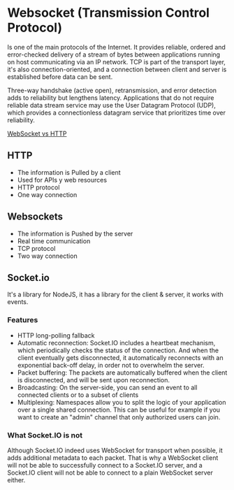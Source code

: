 # Websocket (Transmission Control Protocol)

Is one of the main protocols of the Internet. It provides reliable, ordered and error-checked delivery of a stream of bytes between applications running on host communicating via an IP network. TCP is part of the transport layer, it's also connection-oriented, and a connection between client and server is established before data can be sent.

Three-way handshake (active open), retransmission, and error detection adds to reliability but lengthens latency. Applications that do not require reliable data stream service may use the User Datagram Protocol (UDP), which provides a connectionless datagram service that prioritizes time over reliability.

[WebSocket vs HTTP](images/WebSocket-vs-HTTP.png)

## HTTP
- The information is Pulled by a client
- Used for APIs y web resources
- HTTP protocol
- One way connection

## Websockets
- The information is Pushed by the server
- Real time communication
- TCP protocol
- Two way connection

## Socket.io
It's a library for NodeJS, it has a library for the client & server, it works with events.

### Features
- HTTP long-polling fallback
- Automatic reconnection: Socket.IO includes a heartbeat mechanism, which periodically checks the status of the connection. And when the client eventually gets disconnected, it automatically reconnects with an exponential back-off delay, in order not to overwhelm the server.
- Packet buffering: The packets are automatically buffered when the client is disconnected, and will be sent upon reconnection.
- Broadcasting: On the server-side, you can send an event to all connected clients or to a subset of clients
- Multiplexing: Namespaces allow you to split the logic of your application over a single shared connection. This can be useful for example if you want to create an "admin" channel that only authorized users can join.

### What Socket.IO is not
Although Socket.IO indeed uses WebSocket for transport when possible, it adds additional metadata to each packet. That is why a WebSocket client will not be able to successfully connect to a Socket.IO server, and a Socket.IO client will not be able to connect to a plain WebSocket server either.